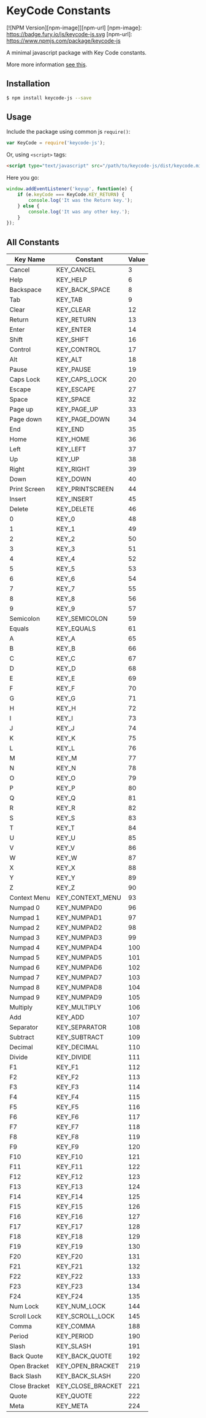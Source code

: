 # KeyCode Constants
[![NPM Version][npm-image]][npm-url]
[npm-image]: https://badge.fury.io/js/keycode-js.svg
[npm-url]: https://www.npmjs.com/package/keycode-js

A minimal javascript package with Key Code constants.

More more information [see this](https://developer.mozilla.org/en-US/docs/Web/API/KeyboardEvent/keyCode#Constants_for_keyCode_value).

## Installation

```bash
$ npm install keycode-js --save
```
## Usage
Include the package using common js `require()`:
```javascript
var KeyCode = require('keycode-js');
```
Or, using `<script>` tags:
```html
<script type="text/javascript" src="/path/to/keycode-js/dist/keycode.min.js"></script>
```
Here you go:
```javascript
window.addEventListener('keyup', function(e) {
    if (e.keyCode === KeyCode.KEY_RETURN) {
        console.log('It was the Return key.');
    } else {
        console.log('It was any other key.');
    }
});
```

## All Constants
| Key Name  | Constant  | Value  |
|-----------|-----------|--------|
| Cancel | KEY_CANCEL | 3 |
| Help | KEY_HELP | 6 |
| Backspace | KEY_BACK_SPACE | 8 |
| Tab | KEY_TAB | 9 |
| Clear | KEY_CLEAR | 12 |
| Return | KEY_RETURN | 13 |
| Enter | KEY_ENTER | 14 |
| Shift | KEY_SHIFT | 16 |
| Control | KEY_CONTROL | 17 |
| Alt | KEY_ALT | 18 |
| Pause | KEY_PAUSE | 19 |
| Caps Lock | KEY_CAPS_LOCK | 20 |
| Escape | KEY_ESCAPE | 27 |
| Space | KEY_SPACE | 32 |
| Page up | KEY_PAGE_UP | 33 |
| Page down | KEY_PAGE_DOWN | 34 |
| End | KEY_END | 35 |
| Home | KEY_HOME | 36 |
| Left | KEY_LEFT | 37 |
| Up | KEY_UP | 38 |
| Right | KEY_RIGHT | 39 |
| Down | KEY_DOWN | 40 |
| Print Screen | KEY_PRINTSCREEN | 44 |
| Insert | KEY_INSERT | 45 |
| Delete | KEY_DELETE | 46 |
| 0 | KEY_0 | 48 |
| 1 | KEY_1 | 49 |
| 2 | KEY_2 | 50 |
| 3 | KEY_3 | 51 |
| 4 | KEY_4 | 52 |
| 5 | KEY_5 | 53 |
| 6 | KEY_6 | 54 |
| 7 | KEY_7 | 55 |
| 8 | KEY_8 | 56 |
| 9 | KEY_9 | 57 |
| Semicolon | KEY_SEMICOLON | 59 |
| Equals | KEY_EQUALS | 61 |
| A | KEY_A | 65 |
| B | KEY_B | 66 |
| C | KEY_C | 67 |
| D | KEY_D | 68 |
| E | KEY_E | 69 |
| F | KEY_F | 70 |
| G | KEY_G | 71 |
| H | KEY_H | 72 |
| I | KEY_I | 73 |
| J | KEY_J | 74 |
| K | KEY_K | 75 |
| L | KEY_L | 76 |
| M | KEY_M | 77 |
| N | KEY_N | 78 |
| O | KEY_O | 79 |
| P | KEY_P | 80 |
| Q | KEY_Q | 81 |
| R | KEY_R | 82 |
| S | KEY_S | 83 |
| T | KEY_T | 84 |
| U | KEY_U | 85 |
| V | KEY_V | 86 |
| W | KEY_W | 87 |
| X | KEY_X | 88 |
| Y | KEY_Y | 89 |
| Z | KEY_Z | 90 |
| Context Menu | KEY_CONTEXT_MENU | 93 |
| Numpad 0 | KEY_NUMPAD0 | 96 |
| Numpad 1 | KEY_NUMPAD1 | 97 |
| Numpad 2 | KEY_NUMPAD2 | 98 |
| Numpad 3 | KEY_NUMPAD3 | 99 |
| Numpad 4 | KEY_NUMPAD4 | 100 |
| Numpad 5 | KEY_NUMPAD5 | 101 |
| Numpad 6 | KEY_NUMPAD6 | 102 |
| Numpad 7 | KEY_NUMPAD7 | 103 |
| Numpad 8 | KEY_NUMPAD8 | 104 |
| Numpad 9 | KEY_NUMPAD9 | 105 |
| Multiply | KEY_MULTIPLY | 106 |
| Add | KEY_ADD | 107 |
| Separator | KEY_SEPARATOR | 108 |
| Subtract | KEY_SUBTRACT | 109 |
| Decimal | KEY_DECIMAL | 110 |
| Divide | KEY_DIVIDE | 111 |
| F1 | KEY_F1 | 112 |
| F2 | KEY_F2 | 113 |
| F3 | KEY_F3 | 114 |
| F4 | KEY_F4 | 115 |
| F5 | KEY_F5 | 116 |
| F6 | KEY_F6 | 117 |
| F7 | KEY_F7 | 118 |
| F8 | KEY_F8 | 119 |
| F9 | KEY_F9 | 120 |
| F10 | KEY_F10 | 121 |
| F11 | KEY_F11 | 122 |
| F12 | KEY_F12 | 123 |
| F13 | KEY_F13 | 124 |
| F14 | KEY_F14 | 125 |
| F15 | KEY_F15 | 126 |
| F16 | KEY_F16 | 127 |
| F17 | KEY_F17 | 128 |
| F18 | KEY_F18 | 129 |
| F19 | KEY_F19 | 130 |
| F20 | KEY_F20 | 131 |
| F21 | KEY_F21 | 132 |
| F22 | KEY_F22 | 133 |
| F23 | KEY_F23 | 134 |
| F24 | KEY_F24 | 135 |
| Num Lock | KEY_NUM_LOCK | 144 |
| Scroll Lock | KEY_SCROLL_LOCK | 145 |
| Comma | KEY_COMMA | 188 |
| Period | KEY_PERIOD | 190 |
| Slash | KEY_SLASH | 191 |
| Back Quote | KEY_BACK_QUOTE | 192 |
| Open Bracket | KEY_OPEN_BRACKET | 219 |
| Back Slash | KEY_BACK_SLASH | 220 |
| Close Bracket | KEY_CLOSE_BRACKET | 221 |
| Quote | KEY_QUOTE | 222 |
| Meta | KEY_META | 224 |
